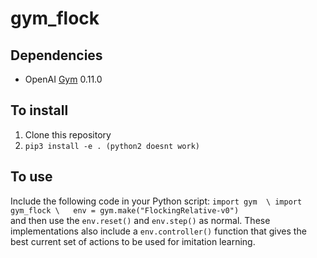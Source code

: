 # gym_flock

## Dependencies
- OpenAI [Gym](https://github.com/openai/gym) 0.11.0

## To install
1) Clone this repository
2) `pip3 install -e . (python2 doesnt work)`

## To use

Include the following code in your Python script:
`import gym  \
import gym_flock \  
env = gym.make("FlockingRelative-v0")`  \
and then use the `env.reset()` and `env.step()` as normal. These implementations also include a `env.controller()` function that gives the best current set of actions to be used for imitation learning.





